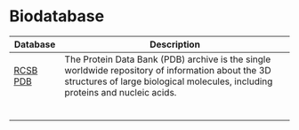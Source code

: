 # Biodatabase

| Database | Description |
| - | - |
| [RCSB PDB](http://www.rcsb.org/pdb/home/home.do) | The Protein Data Bank (PDB) archive is the single worldwide repository of information about the 3D structures of large biological molecules, including proteins and nucleic acids.  |
| []() |  |
| []() |  |
| []() |  |
| []() |  |
| []() |  |
| []() |  |
